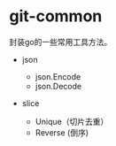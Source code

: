 # git-common

封装go的一些常用工具方法。

- json
  - json.Encode
  - json.Decode

- slice
  - Unique（切片去重）
  - Reverse (倒序)